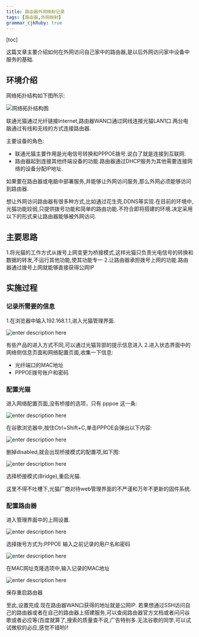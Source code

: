 ```yaml
---
title: 路由器外网映射记录
tags: [路由器,外网映射]
grammar_cjkRuby: true
---
```


[toc]

这篇文章主要介绍如何在外网访问自己家中的路由器,是以后外网访问家中设备中服务的基础.

## 环境介绍

网络拓扑结构如下图所示:

![网络拓扑结构图][1]

联通光猫通过光纤链接Internet,路由器WAN口通过网线连接光猫LAN1口.两台电脑通过有线和无线的方式连接路由器.

主要设备的角色:
- 联通光猫主要作用是光电信号转换和PPPOE拨号.说白了就是连接到互联网.
- 路由器起到连接其他终端设备的功能.路由器通过DHCP服务为其他需要连接网络的设备分配IP地址.
 
如果要在路由器或电脑中部署服务,并能够让外网访问服务,那么外网必须能够访问到路由器.

想让外网访问路由器有很多种方式,比如通过花生壳,DDNS等实现.在目前的环境中,光猫功能较弱,只提供拨号功能和简单的路由功能.不符合即将搭建的环境.决定采用以下的形式来让路由器能够被外网访问.

## 主要思路

1.将光猫的工作方式从拨号上网变更为桥接模式,这样光猫只负责光电信号的转换和数据的转发,不运行其他功能,使其功能专一
2.让路由器承担拨号上网的功能.路由器通过拨号上网就能够直接获得公网IP

## 实施过程

### 记录所需要的信息

1.在浏览器中输入192.168.1.1,进入光猫管理界面.

![enter description here][2]

有些产品的进入方式不同,可以通过光猫背部的提示信息进入
2.进入状态界面中的网络侧信息页面和网络配置页面,收集一下信息:

- 光纤端口的MAC地址
- PPPOE拨号账户和密码

### 配置光猫

进入网络配置页面,没有桥接的选项，只有 pppoe 这一条:

![enter description here][3]

在谷歌浏览器中,按住Ctrl+Shift+C,单击PPPOE会弹出以下内容:

![enter description here][4]

删掉disabled,就会出现桥接模式的配置项,如下图:

![enter description here][5]

选择桥接模式(Bridge),重启光猫.

这里不得不吐槽下,光猫厂商对待web管理界面的不严谨和万年不更新的固件系统.

### 配置路由器

进入管理界面中的上网设置.

![enter description here][6]

选择拨号方式为:PPPOE
输入之前记录的用户名和密码

![enter description here][7]

在MAC网址克隆选项中,输入记录的MAC地址

![enter description here][8]

保存重启路由器

至此,设置完成.现在路由器WAN口获得的地址就是公网IP.
若果想通过SSH访问自己的路由器或者在自己的路由器上搭建服务,可以查阅路由器官方文档或者问问谷歌或者必应等(百度就算了,搜索的质量查不说,广告特别多.无法谷歌的同学,可以试试微软的必应,感觉不错哟)!


  [1]: https://www.github.com/niuyongjie/imageBed/raw/master/1500527318334.jpg
  [2]: https://www.github.com/niuyongjie/imageBed/raw/master/1500531415399.jpg
  [3]: https://www.github.com/niuyongjie/imageBed/raw/master/1500532308332.jpg
  [4]: https://www.github.com/niuyongjie/imageBed/raw/master/1500532152784.jpg
  [5]: https://www.github.com/niuyongjie/imageBed/raw/master/1500532637035.jpg
  [6]: https://www.github.com/niuyongjie/imageBed/raw/master/1500587667050.jpg
  [7]: https://www.github.com/niuyongjie/imageBed/raw/master/1500587736270.jpg
  [8]: https://www.github.com/niuyongjie/imageBed/raw/master/1500587810416.jpg
